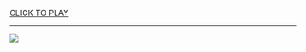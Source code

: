
<a href="https://premium76.site?title=unblocked_games_g+_closed&ref=13M">CLICK TO PLAY</a></h3>
<hr>

<a href="https://premium76.site?title=unblocked_games_g+_closed&ref=13M"><img src="https://clearcache.store/games.png"></a>


